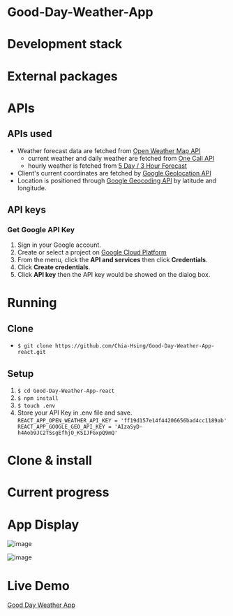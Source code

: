 # Good-Day-Weather-App

# Development stack

# External packages

# APIs

## APIs used
  - Weather forecast data are fetched from [Open Weather Map API](https://openweathermap.org/api)
    - current weather and daily weather are fetched from [One Call API](https://openweathermap.org/api/one-call-api)
    - hourly weather is fetched from [5 Day / 3 Hour Forecast](https://openweathermap.org/forecast5)
  - Client's current coordinates are fetched by [Google Geolocation API](https://developers.google.com/maps/documentation/geolocation/overview)
  - Location is positioned through [Google Geocoding API](https://developers.google.com/maps/documentation/geocoding/overview) by latitude and longitude.
## API keys
  ### Get Google API Key
  1. Sign in your Google account.
  2. Create or select a project on [Google Cloud Platform](https://console.developers.google.com/)
  3. From the menu, click the __API and services__ then click __Credentials__.
  4. Click __Create credentials__.
  5. Click __API key__ then the API key would be showed on the dialog box.

# Running
  ## Clone
  - `$ git clone https://github.com/Chia-Hsing/Good-Day-Weather-App-react.git`
  
  ## Setup
  1. `$ cd Good-Day-Weather-App-react`
  2. `$ npm install`
  3. `$ touch .env`
  4.  Store your API Key in .env file and save.
     `REACT_APP_OPEN_WEATHER_API_KEY = 'ff19d157e14f44206656bad4cc1189ab'
      REACT_APP_GOOGLE_GEO_API_KEY = 'AIzaSyD-h4Aob9JC2TSsgEfhjO_KSIJFGxpQ9mQ'`
  

# Clone & install

# Current progress

# App Display

![image](https://github.com/Chia-Hsing/Good-Day-Weather-App-react/blob/master/src/img/1.png)

![image](https://github.com/Chia-Hsing/Good-Day-Weather-App-react/blob/master/src/img/2.png)

# Live Demo

[Good Day Weather App](https://chia-hsing.github.io/Good-Day-Weather-App-react/)
